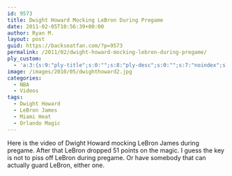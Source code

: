 ```yaml
---
id: 9573
title: Dwight Howard Mocking LeBron During Pregame
date: 2011-02-05T10:56:39+00:00
author: Ryan M.
layout: post
guid: https://backseatfan.com/?p=9573
permalink: /2011/02/dwight-howard-mocking-lebron-during-pregame/
ply_custom:
  - 'a:3:{s:9:"ply-title";s:0:"";s:8:"ply-desc";s:0:"";s:7:"noindex";s:0:"";}'
image: /images/2010/05/dwighthoward2.jpg
categories:
  - NBA
  - Videos
tags:
  - Dwight Howard
  - LeBron James
  - Miami Heat
  - Orlando Magic
---
```


<div class="entry">
  <p>
  </p>

  <p>
    Here is the video of Dwight Howard mocking LeBron James during pregame. After that LeBron dropped 51 points on the magic. I guess the key is not to piss off LeBron during pregame. Or have somebody that can actually guard LeBron, either one.
  </p>
</div>

